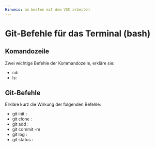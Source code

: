 ```yaml
---
Hinweis: am besten mit dem VSC arbeiten
---
```


# Git-Befehle für das Terminal (bash)

## Komandozeile

Zwei wichtige Befehle der Kommandozeile, erkläre sie:
- cd:
- ls:

## Git-Befehle

Erkläre kurz die Wirkung der folgenden Befehle:
- git init <Name> :
- git clone <URL> :
- git add <Dateiname> :
- git commit -m <Message>
- git log :
- git status :
